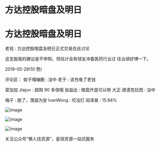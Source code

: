 # 方达控股暗盘及明日

# 方达控股暗盘及明日

老钱 : 方达控股暗盘及明日正式交易在此讨论

这支股我的建议是不申购，但估计会有球友冲着医药行业过 往业绩好博一下。

2019-05-29(10 赞)

评论区： 蚊子嘎嘣脆 : 没中 老于 : 该充电了老钱

菜加加 Jiajun : 超购 90 多倍哦 张益达 : 暗盘开盘可以呀 大正·德谟克拉西 : 没中

梅子 : 跑了，落袋为安 IvanWong : 哎没打 闵泽昊 : 15.94%

![image](img/Image_174.png)

![image](img/Image_175.png)

![image](img/Image_176.png)

关注公众号"懒人找资源"，星球资源一站式服务